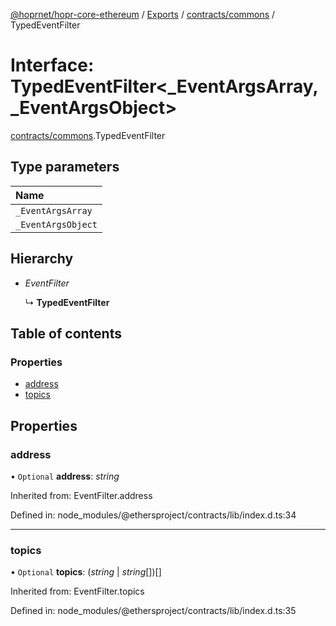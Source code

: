 [@hoprnet/hopr-core-ethereum](../README.md) / [Exports](../modules.md) / [contracts/commons](../modules/contracts_commons.md) / TypedEventFilter

# Interface: TypedEventFilter<_EventArgsArray, _EventArgsObject\>

[contracts/commons](../modules/contracts_commons.md).TypedEventFilter

## Type parameters

| Name |
| :------ |
| `_EventArgsArray` |
| `_EventArgsObject` |

## Hierarchy

- *EventFilter*

  ↳ **TypedEventFilter**

## Table of contents

### Properties

- [address](contracts_commons.typedeventfilter.md#address)
- [topics](contracts_commons.typedeventfilter.md#topics)

## Properties

### address

• `Optional` **address**: *string*

Inherited from: EventFilter.address

Defined in: node_modules/@ethersproject/contracts/lib/index.d.ts:34

___

### topics

• `Optional` **topics**: (*string* \| *string*[])[]

Inherited from: EventFilter.topics

Defined in: node_modules/@ethersproject/contracts/lib/index.d.ts:35
